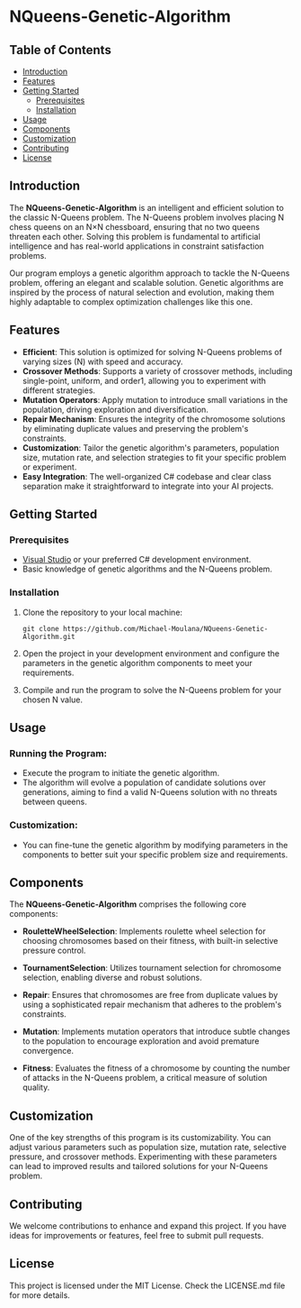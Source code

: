 # NQueens-Genetic-Algorithm

## Table of Contents

- [Introduction](#introduction)
- [Features](#features)
- [Getting Started](#getting-started)
  - [Prerequisites](#prerequisites)
  - [Installation](#installation)
- [Usage](#usage)
- [Components](#components)
- [Customization](#customization)
- [Contributing](#contributing)
- [License](#license)

## Introduction

The **NQueens-Genetic-Algorithm** is an intelligent and efficient solution to the classic N-Queens problem. The N-Queens problem involves placing N chess queens on an N×N chessboard, ensuring that no two queens threaten each other. Solving this problem is fundamental to artificial intelligence and has real-world applications in constraint satisfaction problems.

Our program employs a genetic algorithm approach to tackle the N-Queens problem, offering an elegant and scalable solution. Genetic algorithms are inspired by the process of natural selection and evolution, making them highly adaptable to complex optimization challenges like this one.

## Features

- **Efficient**: This solution is optimized for solving N-Queens problems of varying sizes (N) with speed and accuracy.
- **Crossover Methods**: Supports a variety of crossover methods, including single-point, uniform, and order1, allowing you to experiment with different strategies.
- **Mutation Operators**: Apply mutation to introduce small variations in the population, driving exploration and diversification.
- **Repair Mechanism**: Ensures the integrity of the chromosome solutions by eliminating duplicate values and preserving the problem's constraints.
- **Customization**: Tailor the genetic algorithm's parameters, population size, mutation rate, and selection strategies to fit your specific problem or experiment.
- **Easy Integration**: The well-organized C# codebase and clear class separation make it straightforward to integrate into your AI projects.

## Getting Started

### Prerequisites

- [Visual Studio](https://visualstudio.microsoft.com/) or your preferred C# development environment.
- Basic knowledge of genetic algorithms and the N-Queens problem.

### Installation

1. Clone the repository to your local machine:

   ```shell
   git clone https://github.com/Michael-Moulana/NQueens-Genetic-Algorithm.git

   ```

2. Open the project in your development environment and configure the parameters in the genetic algorithm components to meet your requirements.

3. Compile and run the program to solve the N-Queens problem for your chosen N value.

## Usage

### Running the Program:

- Execute the program to initiate the genetic algorithm.
- The algorithm will evolve a population of candidate solutions over generations, aiming to find a valid N-Queens solution with no threats between queens.

### Customization:

- You can fine-tune the genetic algorithm by modifying parameters in the components to better suit your specific problem size and requirements.

## Components

The **NQueens-Genetic-Algorithm** comprises the following core components:

- **RouletteWheelSelection**: Implements roulette wheel selection for choosing chromosomes based on their fitness, with built-in selective pressure control.

- **TournamentSelection**: Utilizes tournament selection for chromosome selection, enabling diverse and robust solutions.

- **Repair**: Ensures that chromosomes are free from duplicate values by using a sophisticated repair mechanism that adheres to the problem's constraints.

- **Mutation**: Implements mutation operators that introduce subtle changes to the population to encourage exploration and avoid premature convergence.

- **Fitness**: Evaluates the fitness of a chromosome by counting the number of attacks in the N-Queens problem, a critical measure of solution quality.

## Customization

One of the key strengths of this program is its customizability. You can adjust various parameters such as population size, mutation rate, selective pressure, and crossover methods. Experimenting with these parameters can lead to improved results and tailored solutions for your N-Queens problem.

## Contributing

We welcome contributions to enhance and expand this project. If you have ideas for improvements or features, feel free to submit pull requests.

## License

This project is licensed under the MIT License. Check the LICENSE.md file for more details.
